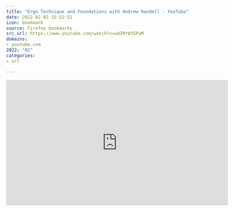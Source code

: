 ```yaml
---
title: "Ergo Technique and Foundations with Andrew Randell - YouTube"
date: 2022-02-02 15:52:51
icon: bookmark
source: Firefox bookmarks
src_url: https://www.youtube.com/watch?v=wAIMrW35PuM
domains:
- youtube.com
2022: "02"
categories:
- art

---
```

<iframe width="600" height="339" src="https://www.youtube.com/embed/wAIMrW35PuM?feature=oembed" frameborder="0" allow="accelerometer; autoplay; clipboard-write; encrypted-media; gyroscope; picture-in-picture" allowfullscreen title="Ergo Technique and Foundations with Andrew Randell"></iframe>
